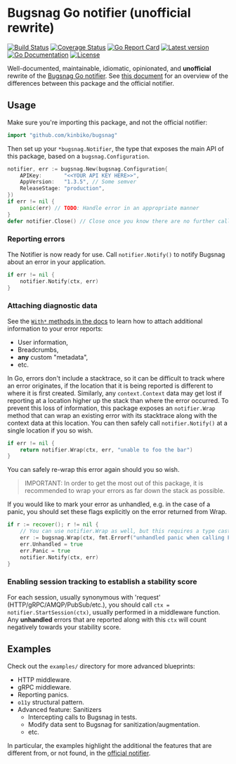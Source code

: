 # Bugsnag Go notifier (unofficial rewrite)

[![Build Status](https://github.com/kinbiko/bugsnag/workflows/Go/badge.svg)](https://github.com/kinbiko/bugsnag/actions)
[![Coverage Status](https://coveralls.io/repos/github/kinbiko/bugsnag/badge.svg?branch=master)](https://coveralls.io/github/kinbiko/bugsnag?branch=master)
[![Go Report Card](https://goreportcard.com/badge/github.com/kinbiko/bugsnag)](https://goreportcard.com/report/github.com/kinbiko/bugsnag)
[![Latest version](https://img.shields.io/github/tag/kinbiko/bugsnag.svg?label=latest%20version&style=flat)](https://github.com/kinbiko/bugsnag/releases)
[![Go Documentation](http://img.shields.io/badge/godoc-documentation-blue.svg?style=flat)](https://pkg.go.dev/github.com/kinbiko/bugsnag?tab=doc)
[![License](https://img.shields.io/github/license/kinbiko/bugsnag.svg?style=flat)](https://github.com/kinbiko/bugsnag/blob/master/.github/LICENSE)

Well-documented, maintainable, idiomatic, opinionated, and **unofficial** rewrite of the [Bugsnag Go notifier](https://github.com/bugsnag/bugsnag-go).
See [this document](./.github/official-notifier-difference.md) for an overview of the differences between this package and the official notifier.

## Usage

Make sure you're importing this package, and not the official notifier:

```go
import "github.com/kinbiko/bugsnag"
```

Then set up your `*bugsnag.Notifier`, the type that exposes the main API of this package, based on a `bugsnag.Configuration`.

```go
notifier, err := bugsnag.New(bugsnag.Configuration{
	APIKey:       "<<YOUR API KEY HERE>>",
	AppVersion:   "1.3.5", // Some semver
	ReleaseStage: "production",
})
if err != nil {
	panic(err) // TODO: Handle error in an appropriate manner
}
defer notifier.Close() // Close once you know there are no further calls to notifier.Notify or notifier.StartSession.
```

### Reporting errors

The Notifier is now ready for use.
Call `notifier.Notify()` to notify Bugsnag about an error in your application.

```go
if err != nil {
    notifier.Notify(ctx, err)
}
```

### Attaching diagnostic data

See the [`With*` methods in the docs](https://pkg.go.dev/github.com/kinbiko/bugsnag) to learn how to attach additional information to your error reports:

- User information,
- Breadcrumbs,
- **any** custom "metadata",
- etc.

In Go, errors don't include a stacktrace, so it can be difficult to track where an error originates, if the location that it is being reported is different to where it is first created.
Similarly, any `context.Context` data may get lost if reporting at a location higher up the stack than where the error occurred.
To prevent this loss of information, this package exposes an `notifier.Wrap` method that can wrap an existing error with its stacktrace along with the context data at this location.
You can then safely call `notifier.Notify()` at a single location if you so wish.

```go
if err != nil {
    return notifier.Wrap(ctx, err, "unable to foo the bar")
}
```

You can safely re-wrap this error again should you so wish.

> IMPORTANT: In order to get the most out of this package, it is recommended to wrap your errors as far down the stack as possible.

If you would like to mark your error as unhandled, e.g. in the case of a panic, you should set these flags explicitly on the error returned from Wrap.

```go
if r := recover(); r != nil {
    // You can use notifier.Wrap as well, but this requires a type cast.
    err := bugsnag.Wrap(ctx, fmt.Errorf("unhandled panic when calling FooBar: %v", r))
    err.Unhandled = true
    err.Panic = true
    notifier.Notify(ctx, err)
}
```

### Enabling session tracking to establish a stability score

For each session, usually synonymous with 'request' (HTTP/gRPC/AMQP/PubSub/etc.), you should call `ctx = notifier.StartSession(ctx)`, usually performed in a middleware function.
Any **unhandled** errors that are reported along with this `ctx` will count negatively towards your stability score.

## Examples

Check out the `examples/` directory for more advanced blueprints:

- HTTP middleware.
- gRPC middleware.
- Reporting panics.
- `o11y` structural pattern.
- Advanced feature: Sanitizers
  - Intercepting calls to Bugsnag in tests.
  - Modify data sent to Bugsnag for sanitization/augmentation.
  - etc.

In particular, the examples highlight the additional the features that are different from, or not found, in the [official notifier](https://github.com/bugsnag/bugsnag-go).
